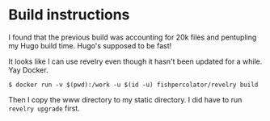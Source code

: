 # Build instructions

I found that the previous build was accounting for 20k files and pentupling my Hugo build time. Hugo's supposed to be fast!

It looks like I can use revelry even though it hasn't been updated for a while. Yay Docker.

```$ docker run -v $(pwd):/work -u $(id -u) fishpercolator/revelry build```

Then I copy the www directory to my static directory. I did have to run ```revelry upgrade``` first.
